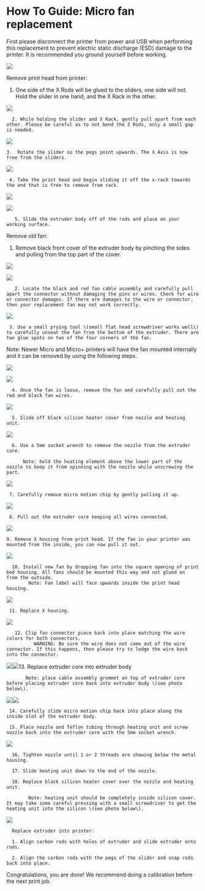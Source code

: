 # How To Guide: Micro fan replacement

First please disconnect the printer from power and USB when performing this replacement to prevent electric static discharge \(ESD\) damage to the printer. It is recommended you ground yourself before working. 

![](https://github.com/PrintM3D/Micro-Docs/blob/master/.gitbook/assets/F11.png)

Remove print head from printer:

1. One side of the X Rods will be glued to the sliders, one side will not. Hold the slider in one hand, and the X Rack in the other.

![](http://m3dhelp.com/support/assets/img_5570cbdf1efdc.png)

      2. While holding the slider and X Rack, gently pull apart from each other. Please be careful as to not bend the Z Rods, only a small gap is needed.

![](../.gitbook/assets/micro_2.png)

    3.  Rotate the slider so the pegs point upwards. The X Axis is now free from the sliders.

![](../.gitbook/assets/micro_3.png)

     4. Take the print head and begin sliding it off the x-rack towards the end that is free to remove from rack.

![](../.gitbook/assets/micro_6.PNG)

![](../.gitbook/assets/micro_7.PNG)

       5. Slide the extruder body off of the rods and place on your working surface.

Remove old fan:

1. Remove black front cover of the extruder body by pinching the sides and pulling from the top part of the cover.

![](http://m3dhelp.com/support/assets/img_55760b6c8f1d8.png)

![](http://m3dhelp.com/support/assets/img_55760b8177b94.png)

       2. Locate the black and red fan cable assembly and carefully pull apart the connector without damaging the pins or wires. Check for wire or connector damages. If there are damages to the wire or connector, then your replacement fan may not work correctly.

![](../.gitbook/assets/f1.PNG)

     3. Use a small prying tool \(small flat head screwdriver works well\) to carefully unseat the fan from the bottom of the extruder. There are two glue spots on two of the four corners of the fan. 

Note: Newer Micro and Micro+ printers will have the fan mounted internally and it can be removed by using the following steps.

![](../.gitbook/assets/f2.PNG)

![](../.gitbook/assets/f3.PNG)

      4. Once the fan is loose, remove the fan and carefully pull out the red and black fan wires.

![](../.gitbook/assets/f4.PNG)

      5. Slide off black silicon heater cover from nozzle and heating unit.

![](http://m3dhelp.com/support/assets/img_55760ba2e5691.png)

      6. Use a 5mm socket wrench to remove the nozzle from the extruder core.

          Note: hold the heating element above the lower part of the nozzle to keep it from spinning with the nozzle while unscrewing the part. 

![](http://m3dhelp.com/support/assets/img_55760bd073c91.png)

     7. Carefully remove micro motion chip by gently pulling it up.

![](http://m3dhelp.com/support/assets/img_55760bee31b27.png)

     8. Pull out the extruder core keeping all wires connected.

![](http://m3dhelp.com/support/assets/img_55760c0a05c66.png)

    9. Remove X housing from print head. If the fan in your printer was mounted from the inside, you can now pull it out. 

![](../.gitbook/assets/f8.PNG)

      10. Install new fan by dropping fan into the square opening of print bed housing. All fans should be mounted this way and not glued on                    from the outside.  
            Note: Fan label will face upwards inside the print head housing.

![](../.gitbook/assets/f9.PNG)

     11. Replace X housing.

![](../.gitbook/assets/f10.PNG)

       12. Clip fan connector piece back into place matching the wire colors for both connectors.  
              WARNING: Be sure the wire does not come out of the wire connector. If this happens, then please try to lodge the wire back into the connector.

 ![](https://printm3d.com/solutions/assets/img_5571d4a13572c.png)![](https://printm3d.com/solutions/assets/img_5571d4d93cb51.png)13. Replace extruder core into extruder body

           Note: place cable assembly grommet on top of extruder core before placing extruder core back into extruder body \(see photo below\).

![](http://m3dhelp.com/support/assets/img_55760c3ec82a1.png)![](https://printm3d.com/solutions/assets/img_563914027fef8.png)

     14. Carefully slide micro motion chip back into place along the inside slot of the extruder body.

     15. Place nozzle and Teflon tubing through heating unit and screw nozzle back into the extruder core with the 5mm socket wrench.

![](http://m3dhelp.com/support/assets/img_55760c5adeadb.png)

      16. Tighten nozzle until 1 or 2 threads are showing below the metal housing.

      17. Slide heating unit down to the end of the nozzle.

      18. Replace black silicon heater cover over the nozzle and heating unit.

            Note: heating unit should be completely inside silicon cover. It may take some careful pressing with a small screwdriver to get the                      heating unit into the silicon \(see photo below\).

![](http://m3dhelp.com/support/assets/img_55760c77540c2.png)

      Replace extruder into printer:

      1. Align carbon rods with holes of extruder and slide extruder onto rods.

      2. Align the carbon rods with the pegs of the slider and snap rods back into place.

Congratulations, you are done! We recommend doing a calibration before the next print job.

